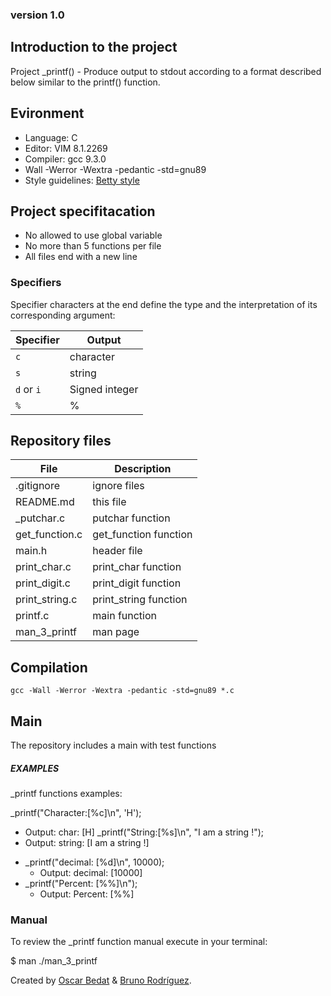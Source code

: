 ### version 1.0

## Introduction to the project

Project _printf() - Produce output to stdout according to a format described below similar to the printf() function.

## Evironment
- Language: C
- Editor: VIM 8.1.2269
- Compiler: gcc 9.3.0
- Wall -Werror -Wextra -pedantic -std=gnu89
- Style guidelines: [Betty style](https://github.com/holbertonschool/Betty/wiki)

## Project specifitacation

- No allowed to use global variable
- No more than 5 functions per file
- All files end with a new line

<h3>Specifiers </h3>
Specifier characters at the end define the type and the interpretation of its corresponding argument:

| Specifier  | Output          |
|------------|-----------------|
| `c`        | character       |
| `s`        | string          |
| `d` or `i` | Signed integer  |
| `%`        | %               |

## Repository files

|**File**|**Description**|
|--------|---------------|
|.gitignore|ignore files|
|README.md|this file|
|\_putchar.c|putchar function|
|get_function.c|get_function function|
|main.h|header file|
|print_char.c|print_char function|
|print_digit.c|print_digit function|
|print_string.c|print_string function|
|printf.c|main function|
|man_3_printf | man page|

## Compilation

``gcc -Wall -Werror -Wextra -pedantic -std=gnu89 *.c``

## Main

The repository includes a main with test functions

##### EXAMPLES #####
_printf functions examples:

_printf("Character:[%c]\n", 'H');
  + Output: char: [H]
_printf("String:[%s]\n", "I am a string !");
  + Output: string: [I am a string !]
- _printf("decimal: [%d]\n", 10000);
  + Output: decimal: [10000]
- _printf("Percent: [%%]\n");
  + Output: Percent: [%%]

### Manual ###
To review the _printf function manual execute in your terminal:

$ man ./man_3_printf


Created by [Oscar Bedat](https://github.com/Ouyei/) & [Bruno Rodríguez](https://github.com/brunonra-dev/).
